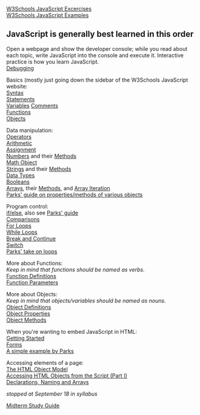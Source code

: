 [W3Schools JavaScript Excercises](https://www.w3schools.com/js/js_exercises.asp)  
[W3Schools JavaScript Examples](https://www.w3schools.com/js/js_examples.asp)  

## JavaScript is generally best learned in this order  
Open a webpage and show the developer console; while you read about each topic, write JavaScript into the console and execute it. Interactive practice is how you learn JavaScript.  
[Debugging](https://www.w3schools.com/js/js_debugging.asp)  

Basics (mostly just going down the sidebar of the W3Schools JavaScript website:  
[Syntax](https://www.w3schools.com/js/js_syntax.asp)  
[Statements](https://www.w3schools.com/js/js_statements.asp)  
[Variables](https://www.w3schools.com/js/js_variables.asp)
[Comments](https://www.w3schools.com/js/js_comments.asp)  
[Functions](https://www.w3schools.com/js/js_functions.asp)  
[Objects](https://www.w3schools.com/js/js_objects.asp)  

Data manipulation:  
[Operators](https://www.w3schools.com/js/js_operators.asp)  
[Arithmetic](https://www.w3schools.com/js/js_arithmetic.asp)  
[Assignment](https://www.w3schools.com/js/js_assignment.asp)  
[Numbers](https://www.w3schools.com/js/js_numbers.asp) and their [Methods](https://www.w3schools.com/js/js_number_methods.asp)  
[Math Object](https://www.w3schools.com/js/js_math.asp)  
[Strings](https://www.w3schools.com/js/js_strings.asp) and their [Methods](https://www.w3schools.com/js/js_string_methods.asp)  
[Data Types](https://www.w3schools.com/js/js_datatypes.asp)  
[Booleans](https://www.w3schools.com/js/js_booleans.asp)  
[Arrays](https://www.w3schools.com/js/js_arrays.asp), their [Methods](https://www.w3schools.com/js/js_array_methods.asp), and [Array Iteration](https://www.w3schools.com/js/js_array_iteration.asp)  
[Parks' guide on properties/methods of various objects](https://www.bauer.uh.edu/parks/vbseq.htm)  

Program control:  
[if/else](https://www.w3schools.com/js/js_if_else.asp), also see [Parks' guide](https://www.bauer.uh.edu/parks/vbif.htm)  
[Comparisons](https://www.w3schools.com/js/js_comparisons.asp)  
[For Loops](https://www.w3schools.com/js/js_loop_for.asp)  
[While Loops](https://www.w3schools.com/js/js_loop_while.asp)  
[Break and Continue](https://www.w3schools.com/js/js_break.asp)  
[Switch](https://www.w3schools.com/js/js_switch.asp)  
[Parks' take on loops](https://www.bauer.uh.edu/parks/vbloops.htm)  

More about Functions:  
_Keep in mind that functions should be named as verbs._  
[Function Definitions](https://www.w3schools.com/js/js_function_definition.asp)  
[Function Parameters](https://www.w3schools.com/js/js_function_parameters.asp)  

More about Objects:  
_Keep in mind that objects/variables should be named as nouns._  
[Object Definitions](https://www.w3schools.com/js/js_object_definition.asp)  
[Object Properties](https://www.w3schools.com/js/js_object_properties.asp)  
[Object Methods](https://www.w3schools.com/js/js_object_methods.asp)  

When you're wanting to embed JavaScript in HTML:  
[Getting Started](https://www.w3schools.com/js/js_whereto.asp)  
[Forms](https://www.w3schools.com/js/js_validation.asp)  
[A simple example by Parks](https://www.bauer.uh.edu/parks/js_template.htm)  

Accessing elements of a page:  
<a href="http://www.bauer.uh.edu/parks/hmodel2.htm">The HTML Object Model</a>  
<a href="http://www.bauer.uh.edu/parks/show_html-objects.htm">Accessing HTML Objects from the Script (Part I)</a>  
<a href="http://www.bauer.uh.edu/parks/vbref.htm">Declarations, Naming and Arrays</a>  

_stopped at September 18 in syllabus_  




<a href="https://www.bauer.uh.edu/parks/study.htm">Midterm Study Guide</a>  



